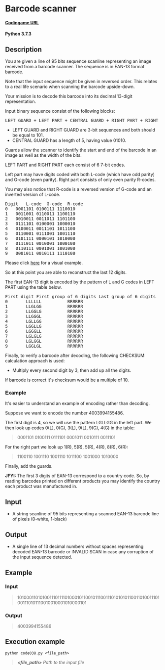 # Barcode scanner

#### [Codingame URL](https://www.codingame.com/ide/puzzle/barcode-scanner)
#### Python 3.7.3

## Description
You are given a line of 95 bits sequence scanline representing an image
received from a barcode scanner. The sequence is in EAN-13 format
barcode.

Note that the input sequence might be given in reversed order. This
relates to a real life scenario when scanning the barcode upside-down.

Your mission is to decode this barcode into its decimal 13-digit
representation.

Input binary sequence consist of the following blocks:
<pre>
LEFT GUARD + LEFT PART + CENTRAL GUARD + RIGHT PART + RIGHT GUARD
</pre>
- LEFT GUARD and RIGHT GUARD are 3-bit sequences and both should be
equal to 101.
- CENTRAL GUARD has a length of 5, having value 01010.

Guards allow the scanner to identify the start and end of the barcode in
an image as well as the width of the bits.

LEFT PART and RIGHT PART each consist of 6 7-bit codes.

Left part may have digits coded with both L-code (which have odd parity)
and G-code (even parity). Right part consists of only even parity
R-codes. 

You may also notice that R-code is a reversed version of G-code and an
inverted version of L-code.
<pre>
Digit	L-code	G-code	R-code
0	0001101	0100111 1110010
1	0011001 0110011 1100110
2	0010011 0011011 1101100
3	0111101 0100001 1000010
4	0100011 0011101 1011100
5	0110001 0111001 1001110
6	0101111 0000101 1010000
7	0111011 0010001 1000100
8	0110111 0001001 1001000
9	0001011 0010111 1110100
</pre>
Please click [here](https://imgur.com/3kKOkIX) for a visual example.

So at this point you are able to reconstruct the last 12 digits.

The first EAN-13 digit is encoded by the pattern of L and G codes in
LEFT PART using the table below.
<pre>
First digit	First group of 6 digits	Last group of 6 digits
0		LLLLLL			RRRRRR
1		LLGLGG			RRRRRR
2		LLGGLG			RRRRRR
3		LLGGGL			RRRRRR
4		LGLLGG			RRRRRR
5		LGGLLG			RRRRRR
6		LGGGLL			RRRRRR
7		LGLGLG			RRRRRR
8		LGLGGL			RRRRRR
9		LGGLGL			RRRRRR
</pre>

Finally, to verify a barcode after decoding, the following CHECKSUM
calculation approach is used:
- Multiply every second digit by 3, then add up all the digits.

If barcode is correct it's checksum would be a multiple of 10.

### Example
It's easier to understand an example of encoding rather than decoding.

Suppose we want to encode the number 4003994155486.

The first digit is 4, so we will use the pattern LGLLGG in the left
part. We then look up codes 0(L), 0(G), 3(L), 9(L), 9(G), 4(G) in the
table:
> 0001101 0100111 0111101 0001011 0010111 0011101

For the right part we look up 1(R), 5(R), 5(R), 4(R), 8(R), 6(R):
> 1100110 1001110 1001110 1011100 1001000 1010000

Finally, add the guards.

**JFYI:** The first 3 digits of EAN-13 correspond to a country code. So,
by reading barcodes printed on different products you may identify the
country each product was manufactured in.

## Input
- A string scanline of 95 bits representing a scanned EAN-13 barcode
line of pixels (0-white, 1-black)

## Output
- A single line of 13 decimal numbers without spaces representing
decoded EAN-13 barcode or INVALID SCAN in case any corruption of the
input sequence detected.

## Example
### Input
> 10100011010100111011110100010110010111001110101010110011010011101001110101110010010001010000101

### Output
> 4003994155486

## Execution example
```
python code038.py <file_path>
```

> **_<file_path>_** *Path to the input file*
